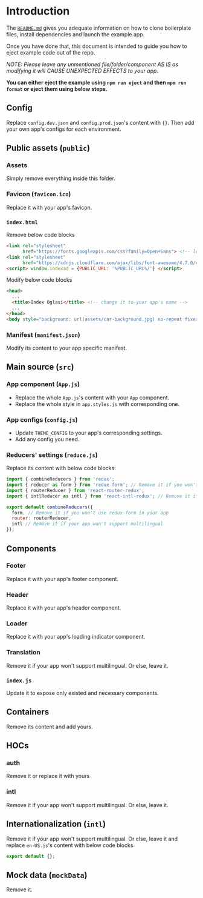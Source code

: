 # Introduction

The [`README.md`](https://github.com/ngoquoc/react-boilerplate-demo) gives you adequate information on how to clone boilerplate files, install dependencies and launch the example app.

Once you have done that, this document is intended to guide you how to eject example code out of the repo.

_NOTE: Please leave any unmentioned file/folder/component AS IS as modifying it will CAUSE UNEXPECTED EFFECTS to your app._

**You can either eject the example using `npm run eject` and then `npm run format` or eject them using below steps.**

## Config

Replace `config.dev.json` and `config.prod.json`'s content with `{}`. Then add your own app's configs for each environment.

## Public assets (`public`)

### Assets

Simply remove everything inside this folder.

### Favicon (`favicon.ico`)

Replace it with your app's favicon.

### `index.html`

Remove below code blocks

```html
<link rel="stylesheet"
      href="https://fonts.googleapis.com/css?family=Open+Sans"> <!-- leave it if you think it maybe used in your app -->
<link rel="stylesheet"
      href="https://cdnjs.cloudflare.com/ajax/libs/font-awesome/4.7.0/css/font-awesome.min.css"> <!-- leave it if you think it maybe used in your app -->
<script> window.indexad = {PUBLIC_URL: '%PUBLIC_URL%/'} </script>
```

Modify below code blocks

```html
<head>
  ...
  <title>Index Oglasi</title> <!-- change it to your app's name -->
  ...
</head>
<body style="background: url(assets/car-background.jpg) no-repeat fixed center;"> <!-- remove style property or change it to corresponding style in your app -->
```

### Manifest (`manifest.json`)

Modify its content to your app specific manifest.

## Main source (`src`)

### App component (`App.js`)

- Replace the whole `App.js`'s content with your `App` component.
- Replace the whole style in `app.styles.js` with corresponding one.

### App configs (`config.js`)

- Update `THEME_CONFIG` to your app's corresponding settings.
- Add any config you need.

### Reducers' settings (`reduce.js`)

Replace its content with below code blocks:

```javascript
import { combineReducers } from 'redux';
import { reducer as form } from 'redux-form'; // Remove it if you won't use redux-form in your app
import { routerReducer } from 'react-router-redux';
import { intlReducer as intl } from 'react-intl-redux'; // Remove it if your app won't support multilingual

export default combineReducers({
  form, // Remove it if you won't use redux-form in your app
  router: routerReducer,
  intl // Remove it if your app won't support multilingual
});
```

## Components

### Footer

Replace it with your app's footer component.

### Header

Replace it with your app's header component.

### Loader

Replace it with your app's loading indicator component.

### Translation

Remove it if your app won't support multilingual. Or else, leave it.

### `index.js`

Update it to expose only existed and necessary components.

## Containers

Remove its content and add yours.

## HOCs

### auth

Remove it or replace it with yours

### intl

Remove it if your app won't support multilingual. Or else, leave it.

## Internationalization (`intl`)

Remove it if your app won't support multilingual. Or else, leave it and replace `en-US.js`'s content with below code blocks.

```javascript
export default {};
```

## Mock data (`mockData`)

Remove it.
